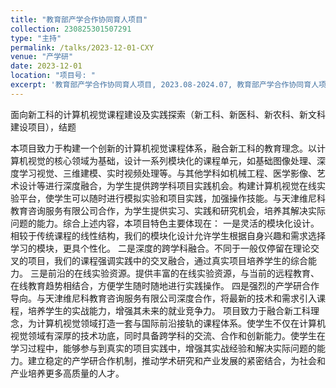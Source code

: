 ```yaml
---
title: "教育部产学合作协同育人项目"
collection: 230825301507291
type: "主持"
permalink: /talks/2023-12-01-CXY
venue: "产学研"
date: 2023-12-01
location: "项目号: "
excerpt: '教育部产学合作协同育人项目, 2023.08-2024.07, 教育部产学合作协同育人项目'
---
```


面向新工科的计算机视觉课程建设及实践探索（新工科、新医科、新农科、新文科建设项目），结题

本项目致力于构建一个创新的计算机视觉课程体系，融合新工科的教育理念。以计算机视觉的核心领域为基础，设计一系列模块化的课程单元，如基础图像处理、深度学习视觉、三维建模、实时视频处理等。与其他学科如机械工程、医学影像、艺术设计等进行深度融合，为学生提供跨学科项目实践机会。构建计算机视觉在线实验平台，使学生可以随时进行模拟实验和项目实践，加强操作技能。与天津维尼科教育咨询服务有限公司合作，为学生提供实习、实践和研究机会，培养其解决实际问题的能力。综合上述内容，本项目特色主要体现在：
一是灵活的模块化设计。相较于传统课程的线性结构，我们的模块化设计允许学生根据自身兴趣和需求选择学习的模块，更具个性化。
二是深度的跨学科融合。不同于一般仅停留在理论交叉的项目，我们的课程强调实践中的交叉融合，通过真实项目培养学生的综合能力。
三是前沿的在线实验资源。提供丰富的在线实验资源，与当前的远程教育、在线教育趋势相结合，方便学生随时随地进行实践操作。
四是强烈的产学研合作导向。与天津维尼科教育咨询服务有限公司深度合作，将最新的技术和需求引入课程，培养学生的实战能力，增强其未来的就业竞争力。
项目致力于融合新工科理念，为计算机视觉领域打造一套与国际前沿接轨的课程体系。使学生不仅在计算机视觉领域有深厚的技术功底，同时具备跨学科的交流、合作和创新能力。使学生在学习过程中，能够参与到真实的项目实践中，增强其实战经验和解决实际问题的能力。建立稳定的产学研合作机制，推动学术研究和产业发展的紧密结合，为社会和产业培养更多高质量的人才。
